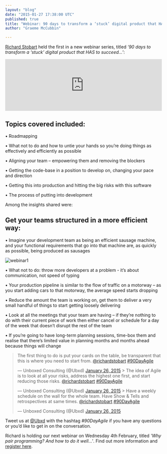 ```yaml
---
layout: "blog"
date: "2015-01-27 17:38:00 UTC"
published: true
title: "Webinar: 90 days to transform a ‘stuck’ digital product that HAS to succeed..."
author: "Graeme McCubbin"

---
```


[Richard Stobart](http://www.unboxedconsulting.com/people/richard-stobart) held the first in a new webinar series, titled _‘90 days to transform a ‘stuck’ digital product that HAS to succeed...’_:  
  
<iframe width="100%" height="166" scrolling="no" frameborder="no" src="https://w.soundcloud.com/player/?url=https%3A//api.soundcloud.com/tracks/187985628&amp;color=ff5500&amp;auto_play=false&amp;hide_related=false&amp;show_comments=true&amp;show_user=true&amp;show_reposts=false"></iframe>

## Topics covered included:
 • Roadmapping  
 • What not to do and how to untie your hands so you’re doing things as effectively and efficiently as possible  
 • Aligning your team – empowering them and removing the blockers  
 • Getting the code-base in a position to develop on, changing your pace and direction  
 • Getting this into production and hitting the big risks with this software  
 • The process of putting into development  
  


Among the insights shared were:  

## Get your teams structured in a more efficient way:
 • Imagine your development team as being an efficient sausage machine, and your functional requirements that go into that machine are, as quickly as possible, being produced as sausages  


![webinar1](http://i1291.photobucket.com/albums/b548/grammccram/Screen%20Shot%202015-01-27%20at%2011.44.18\_zpsodhucwcd.png)  


• What not to do: throw more developers at a problem - it’s about communication, not speed of typing  
 • Your production pipeline is similar to the flow of traffic on a motorway – as you start adding cars to that motorway, the average speed starts dropping  
 • Reduce the amount the team is working on, get them to deliver a very small handful of things to start getting loosely delivering  
 • Look at all the meetings that your team are having – if they’re nothing to do with their current piece of work then either cancel or schedule for a day of the week that doesn’t disrupt the rest of the team  
 • If you’re going to have long-term planning sessions, time-box them and realise that there’s limited value in planning months and months ahead because things will change  
  
> The first thing to do is put your cards on the table, be transparent that this is where you need to start from. [@richardstobart](https://twitter.com/richardstobart) [#90DayAgile](https://twitter.com/hashtag/90DayAgile?src=hash)
> 
> — Unboxed Consulting (@Ubxd) [January 26, 2015](https://twitter.com/Ubxd/status/559745027652747264) <script async src="//platform.twitter.com/widgets.js" charset="utf-8"></script>> The idea of Agile is to look at all your risks, address the highest one first, and start reducing those risks. [@richardstobart](https://twitter.com/richardstobart) [#90DayAgile](https://twitter.com/hashtag/90DayAgile?src=hash)
> 
> — Unboxed Consulting (@Ubxd) [January 26, 2015](https://twitter.com/Ubxd/status/559745317449781251) <script async src="//platform.twitter.com/widgets.js" charset="utf-8"></script>> Have a weekly schedule on the wall for the whole team. Have Show & Tells and retrospectives at same times. [@richardstobart](https://twitter.com/richardstobart) [#90DayAgile](https://twitter.com/hashtag/90DayAgile?src=hash)
> 
> — Unboxed Consulting (@Ubxd) [January 26, 2015](https://twitter.com/Ubxd/status/559747639064162304) <script async src="//platform.twitter.com/widgets.js" charset="utf-8"></script>

Tweet us at [@Ubxd](https://twitter.com/Ubxd) with the hashtag _#90DayAgile_ if you have any questions or you’d like to get in on the conversation.  


Richard is holding our next webinar on Wednesday 4th February, titled _'Why pair programming? And how to do it well…'_. Find out more information and [register here](http://www.unboxedconsulting.com/news/strongeragile-webinar-series-2015).
